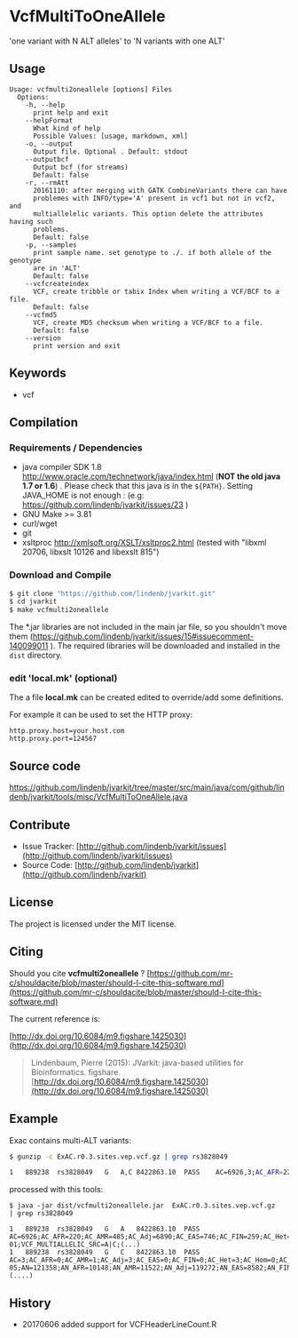 # VcfMultiToOneAllele

'one variant with N ALT alleles' to 'N variants with one ALT'


## Usage

```
Usage: vcfmulti2oneallele [options] Files
  Options:
    -h, --help
      print help and exit
    --helpFormat
      What kind of help
      Possible Values: [usage, markdown, xml]
    -o, --output
      Output file. Optional . Default: stdout
    --outputbcf
      Output bcf (for streams)
      Default: false
    -r, --rmAtt
      20161110: after merging with GATK CombineVariants there can have 
      problemes with INFO/type='A' present in vcf1 but not in vcf2, and 
      multiallelelic variants. This option delete the attributes having such 
      problems. 
      Default: false
    -p, --samples
      print sample name. set genotype to ./. if both allele of the genotype 
      are in 'ALT'
      Default: false
    --vcfcreateindex
      VCF, create tribble or tabix Index when writing a VCF/BCF to a file.
      Default: false
    --vcfmd5
      VCF, create MD5 checksum when writing a VCF/BCF to a file.
      Default: false
    --version
      print version and exit

```


## Keywords

 * vcf


## Compilation

### Requirements / Dependencies

* java compiler SDK 1.8 http://www.oracle.com/technetwork/java/index.html (**NOT the old java 1.7 or 1.6**) . Please check that this java is in the `${PATH}`. Setting JAVA_HOME is not enough : (e.g: https://github.com/lindenb/jvarkit/issues/23 )
* GNU Make >= 3.81
* curl/wget
* git
* xsltproc http://xmlsoft.org/XSLT/xsltproc2.html (tested with "libxml 20706, libxslt 10126 and libexslt 815")


### Download and Compile

```bash
$ git clone "https://github.com/lindenb/jvarkit.git"
$ cd jvarkit
$ make vcfmulti2oneallele
```

The *.jar libraries are not included in the main jar file, so you shouldn't move them (https://github.com/lindenb/jvarkit/issues/15#issuecomment-140099011 ).
The required libraries will be downloaded and installed in the `dist` directory.

### edit 'local.mk' (optional)

The a file **local.mk** can be created edited to override/add some definitions.

For example it can be used to set the HTTP proxy:

```
http.proxy.host=your.host.com
http.proxy.port=124567
```
## Source code 

[https://github.com/lindenb/jvarkit/tree/master/src/main/java/com/github/lindenb/jvarkit/tools/misc/VcfMultiToOneAllele.java
](https://github.com/lindenb/jvarkit/tree/master/src/main/java/com/github/lindenb/jvarkit/tools/misc/VcfMultiToOneAllele.java
)
## Contribute

- Issue Tracker: [http://github.com/lindenb/jvarkit/issues](http://github.com/lindenb/jvarkit/issues)
- Source Code: [http://github.com/lindenb/jvarkit](http://github.com/lindenb/jvarkit)

## License

The project is licensed under the MIT license.

## Citing

Should you cite **vcfmulti2oneallele** ? [https://github.com/mr-c/shouldacite/blob/master/should-I-cite-this-software.md](https://github.com/mr-c/shouldacite/blob/master/should-I-cite-this-software.md)

The current reference is:

[http://dx.doi.org/10.6084/m9.figshare.1425030](http://dx.doi.org/10.6084/m9.figshare.1425030)

> Lindenbaum, Pierre (2015): JVarkit: java-based utilities for Bioinformatics. figshare.
> [http://dx.doi.org/10.6084/m9.figshare.1425030](http://dx.doi.org/10.6084/m9.figshare.1425030)


## Example

Exac contains multi-ALT  variants:

```bash
$ gunzip -c ExAC.r0.3.sites.vep.vcf.gz | grep rs3828049

1	889238	rs3828049	G	A,C	8422863.10	PASS	AC=6926,3;AC_AFR=220,0;AC_AMR=485,1;AC_Adj=6890,3;AC_EAS=746,0;AC_FIN=259,0;AC_Het=6442,3,0;AC_Hom=224,0;AC_NFE=3856,0;AC_OTH=41,0;AC_SAS=1283,2;AF=0.057,2.472e-05;AN=121358;AN_AFR=10148;AN_AMR=11522;AN_Adj=119272;AN_EAS=8582;AN_FIN=6358;AN_NFE=65282;AN_OTH=876;AN_SAS=16504;(...)

```

processed with this tools:
```
$ java -jar dist/vcfmulti2oneallele.jar  ExAC.r0.3.sites.vep.vcf.gz   | grep rs3828049

1	889238	rs3828049	G	A	8422863.10	PASS	AC=6926;AC_AFR=220;AC_AMR=485;AC_Adj=6890;AC_EAS=746;AC_FIN=259;AC_Het=6442;AC_Hom=224;AC_NFE=3856;AC_OTH=41;AC_SAS=1283;AF=0.057;AN=121358;AN_AFR=10148;AN_AMR=11522;AN_Adj=119272;AN_EAS=8582;AN_FIN=6358;AN_NFE=65282;AN_OTH=876;AN_SAS=16504;BaseQRankSum=-2.170e-01;VCF_MULTIALLELIC_SRC=A|C;(...)
1	889238	rs3828049	G	C	8422863.10	PASS	AC=3;AC_AFR=0;AC_AMR=1;AC_Adj=3;AC_EAS=0;AC_FIN=0;AC_Het=3;AC_Hom=0;AC_NFE=0;AC_OTH=0;AC_SAS=2;AF=2.472e-05;AN=121358;AN_AFR=10148;AN_AMR=11522;AN_Adj=119272;AN_EAS=8582;AN_FIN=6358;AN_NFE=65282;AN_OTH=876;AN_SAS=16504;VCF_MULTIALLELIC_SRC=A|C;(....)
```

## History

* 20170606 added support for VCFHeaderLineCount.R


